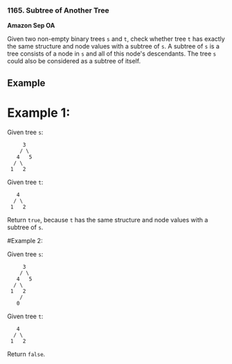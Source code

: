 ### 1165. Subtree of Another Tree

**Amazon Sep OA**

Given two non-empty binary trees `s` and `t`, check whether tree `t` has exactly the same structure and node values with a subtree of `s`. A subtree of `s` is a tree consists of a node in `s` and all of this node's descendants. The tree `s` could also be considered as a subtree of itself.

## Example

# Example 1:

Given tree `s`:
```
     3
    / \
   4   5
  / \
 1   2
```

Given tree `t`:
```
   4 
  / \
 1   2
```
Return `true`, because `t` has the same structure and node values with a subtree of `s`.

#Example 2:

Given tree `s`:
```
     3
    / \
   4   5
  / \
 1   2
    /
   0
```

Given tree `t`:
```
   4
  / \
 1   2
```
Return `false`.